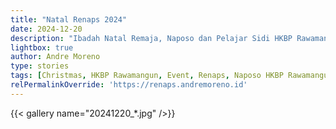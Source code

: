 ```yaml
---
title: "Natal Renaps 2024"
date: 2024-12-20
description: "Ibadah Natal Remaja, Naposo dan Pelajar Sidi HKBP Rawamangun Tahun 2024"
lightbox: true
author: Andre Moreno
type: stories
tags: [Christmas, HKBP Rawamangun, Event, Renaps, Naposo HKBP Rawamangun, Remaja HKBP Rawamangun]
relPermalinkOverride: 'https://renaps.andremoreno.id'
---
```


{{< gallery name="20241220_*.jpg" />}}